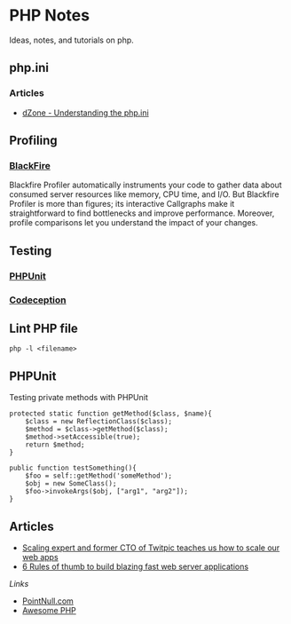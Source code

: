 # PHP Notes

Ideas, notes, and tutorials on php. 

## php.ini

### Articles 

- [dZone - Understanding the php.ini](http://php.dzone.com/articles/understanding-phpini)

## Profiling 

### [BlackFire](http://blackfire.io) 
Blackfire Profiler automatically instruments your code to gather data about consumed server resources like memory, CPU time, and I/O. But Blackfire Profiler is more than figures; its interactive Callgraphs make it straightforward to find bottlenecks and improve performance. Moreover, profile comparisons let you understand the impact of your changes.

## Testing 

### [PHPUnit](http://phpunit.de)

### [Codeception](http://codeception.com)

## Lint PHP file

	php -l <filename>

## PHPUnit 

Testing private methods with PHPUnit

    protected static function getMethod($class, $name){
        $class = new ReflectionClass($class); 
        $method = $class->getMethod($class); 
        $method->setAccessible(true); 
        return $method; 
    }

    public function testSomething(){
        $foo = self::getMethod('someMethod'); 
        $obj = new SomeClass(); 
        $foo->invokeArgs($obj, ["arg1", "arg2"]); 
    }

## Articles 

- [Scaling expert and former CTO of Twitpic teaches us how to scale our web apps](
http://scaleyourcode.com/interviews/interview/3)
- [6 Rules of thumb to build blazing fast web server applications](http://loige.co/6-rules-of-thumb-to-build-blazing-fast-web-applications/)

_Links_

- [PointNull.com](http://pointnull.com/testing-private-methods-with-phpunit/)
- [Awesome PHP](https://github.com/ziadoz/awesome-php/blob/master/README.md)
